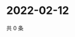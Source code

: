 # 2022-02-12

共 0 条

<!-- BEGIN WEIBO -->
<!-- 最后更新时间 Sat Feb 12 2022 02:13:04 GMT+0800 (China Standard Time) -->

<!-- END WEIBO -->
